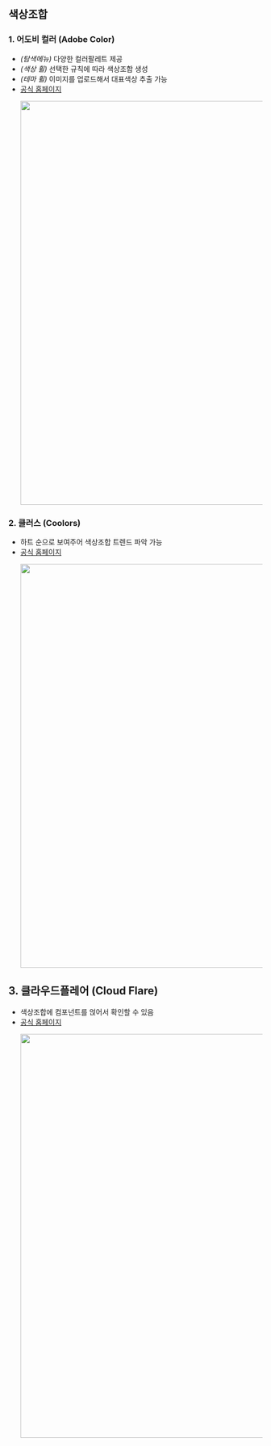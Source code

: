 ## 색상조합

### 1. 어도비 컬러 (Adobe Color)
- _(탐색메뉴)_ 다양한 컬러팔레트 제공
- _(색상 휠)_ 선택한 규칙에 따라 색상조합 생성
- _(테마 휠)_ 이미지를 업로드해서 대표색상 추출 가능
- [공식 홈페이지](https://color.adobe.com/ko/create/image)<p><img src="https://user-images.githubusercontent.com/60066472/85195371-a6583700-b30c-11ea-872b-5bee28301bd1.PNG" width="800"></p>

### 2. 쿨러스 (Coolors)
- 하트 순으로 보여주어 색상조합 트렌드 파악 가능
- [공식 홈페이지](https://coolors.co/)<p><img src="https://user-images.githubusercontent.com/60066472/85195356-99d3de80-b30c-11ea-9328-756bcc06ef73.PNG" width="800"></p>

## 3. 클라우드플레어 (Cloud Flare)
- 색상조합에 컴포넌트를 얹어서 확인할 수 있음
- [공식 홈페이지](https://cloudflare.design/color/)<p><img src="https://user-images.githubusercontent.com/60066472/85195354-98a2b180-b30c-11ea-8b68-13fa623fc201.PNG" width="800"></p>

